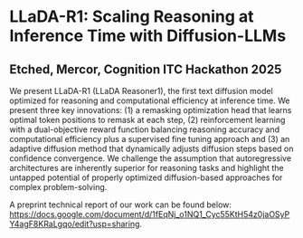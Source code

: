# LLaDA-R1: Scaling Reasoning at Inference Time with Diffusion-LLMs
## Etched, Mercor, Cognition ITC Hackathon 2025

We present LLaDA-R1 (LLaDA Reasoner1), the first text diffusion model optimized for reasoning and computational efficiency at inference time. We present three key innovations: (1) a remasking optimization head that learns optimal token positions to remask at each step, (2) reinforcement learning with a dual-objective reward function balancing reasoning accuracy and computational efficiency plus a supervised fine tuning approach and (3) an adaptive diffusion method that dynamically adjusts diffusion steps based on confidence convergence. We challenge the assumption that autoregressive architectures are inherently superior for reasoning tasks and highlight the untapped potential of properly optimized diffusion-based approaches for complex problem-solving. 

A preprint technical report of our work can be found below: https://docs.google.com/document/d/1fEqNj_o1NQ1_Cyc55KtH54z0jaOSyPY4agF8KRaLgqo/edit?usp=sharing.
